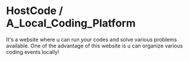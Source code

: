 # HostCode / A_Local_Coding_Platform
It's a website where u can run your codes and solve various problems available. One of the advantage of this website is u can organize various coding events locally! 
